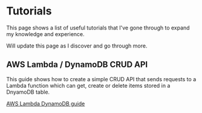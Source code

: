 # Tutorials

This page shows a list of useful tutorials that I've gone through to expand my knowledge and experience.

Will update this page as I discover and go through more.

## AWS Lambda / DynamoDB CRUD API  

This guide shows how to create a simple CRUD API that sends requests to a Lambda function which can get, create or delete items stored in a DnyamoDB table.

[AWS Lambda DynamoDB guide](https://docs.aws.amazon.com/apigateway/latest/developerguide/http-api-dynamo-db.html)
